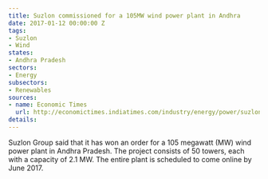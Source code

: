 ```yaml
---
title: Suzlon commissioned for a 105MW wind power plant in Andhra
date: 2017-01-12 00:00:00 Z
tags:
- Suzlon
- Wind
states:
- Andhra Pradesh
sectors:
- Energy
subsectors:
- Renewables
sources:
- name: Economic Times
  url: http://economictimes.indiatimes.com/industry/energy/power/suzlon-bags-105-mw-order-from-axis-energy-group-in-andhra-pradesh/articleshow/56373386.cms
details: 
---
```


Suzlon Group said that it has won an order for a 105 megawatt (MW) wind power plant in Andhra Pradesh. The project consists of 50 towers, each with a capacity of 2.1 MW. The entire plant is scheduled to come online by June 2017.
